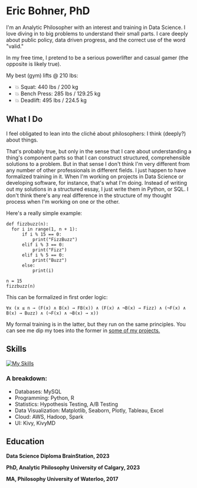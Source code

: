 # Eric Bohner, PhD

I'm an Analytic Philosopher with an interest and training in Data Science.  I love diving in to big problems to understand their small parts.  I care deeply about public policy, data driven progress, and the correct use of the word "valid."  

In my free time, I pretend to be a serious powerlifter and casual gamer (the opposite is likely true).

My best (gym) lifts @ 210 lbs:

- 💥 Squat: 440 lbs / 200 kg
- 💥 Bench Press: 285 lbs / 129.25 kg
- 💥 Deadlift: 495 lbs / 224.5 kg

## What I Do
I feel obligated to lean into the cliché about philosophers: I think (deeply?) about things.

That's probably true, but only in the sense that I care about understanding a thing's component parts so that I can construct structured, comprehensible solutions to a problem.  But in that sense I don't think I'm very different from any number of other professionals in different fields.  I just happen to have formalized training in it.  When I'm working on projects in Data Science or developing software, for instance, that's what I'm doing.  Instead of writing out my solutions in a structured essay, I just write them in Python, or SQL.  I don't think there's any real difference in the structure of my thought process when I'm working on one or the other.

Here's a really simple example:

    def fizzbuzz(n):
      for i in range(1, n + 1):
          if i % 15 == 0:
              print("FizzBuzz")
          elif i % 3 == 0:
              print("Fizz")
          elif i % 5 == 0:
              print("Buzz")
          else:
              print(i)

    n = 15
    fizzbuzz(n)

This can be formalized in first order logic:

    ∀x (x ≤ n → (F(x) ∧ B(x) → FB(x)) ∧ (F(x) ∧ ¬B(x) → Fizz) ∧ (¬F(x) ∧ B(x) → Buzz) ∧ (¬F(x) ∧ ¬B(x) → x))

My formal training is in the latter, but they run on the same principles.  You can see me dip my toes into the former in <a href='https://github.com/ericbohner/Capstone'>some of my projects.</a>


## Skills

[![My Skills](https://skillicons.dev/icons?i=py,pytorch,r,mysql,postgres,latex,git,flask,bash,aws)](https://skillicons.dev)

### A breakdown:
- Databases: MySQL
- Programming: Python, R
- Statistics: Hypothesis Testing, A/B Testing
- Data Visualization: Matplotlib, Seaborn, Plotly, Tableau, Excel
- Cloud: AWS, Hadoop, Spark
- UI: Kivy, KivyMD

## Education

<b>Data Science Diploma<b> BrainStation, 2023

<b>PhD, Analytic Philosophy</b>
University of Calgary,
2023

<b>MA, Philosophy<b>
University of Waterloo,
2017
